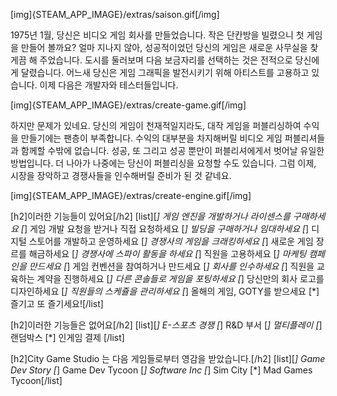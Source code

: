 [img]{STEAM_APP_IMAGE}/extras/saison.gif[/img]

1975년 1월, 당신은 비디오 게임 회사를 만들었습니다. 작은 단칸방을 빌렸으니 첫 게임을 만들어 볼까요? 얼마 지나지 않아, 성공적이었던 당신의 게임은 새로운 사무실을 찾게끔 해 주었습니다. 도시를 둘러보며 다음 보금자리를 선택하는 것은 전적으로 당신에게 달렸습니다. 어느새 당신은 게임 그래픽을 발전시키기 위해 아티스트를 고용하고 있습니다. 이제 다음은 개발자와 테스터들입니다.

[img]{STEAM_APP_IMAGE}/extras/create-game.gif[/img]

하지만 문제가 있네요. 당신의 게임이 천재적일지라도, 대작 게임을 퍼블리싱하여 수익을 만들기에는 팬층이 부족합니다. 수익의 대부분을 차지해버릴 비디오 게임 퍼블리셔들과 함께할 수밖에 없습니다. 성공, 또 그리고 성공 뿐만이 퍼블리셔에게서 벗어날 유일한 방법입니다. 더 나아가 나중에는 당신이 퍼블리싱을 요청할 수도 있습니다. 그럼 이제, 시장을 장악하고 경쟁사들을 인수해버릴 준비가 된 것 같네요.

[img]{STEAM_APP_IMAGE}/extras/create-engine.gif[/img]

[h2]이러한 기능들이 있어요[/h2]
[list][*] 게임 엔진을 개발하거나 라이센스를 구매하세요
[*] 게임 개발 요청을 받거나 직접 요청하세요
[*] 빌딩을 구매하거나 임대하세요
[*] 디지털 스토어를 개발하고 운영하세요
[*] 경쟁사의 게임을 크래킹하세요
[*] 새로운 게임 장르를 해금하세요
[*] 경쟁사에 스파이 활동을 하세요
[*] 직원을 고용하세요
[*] 마케팅 캠페인을 만드세요
[*] 게임 컨벤션을 참여하거나 만드세요
[*] 회사를 인수하세요
[*] 직원을 교육하는 계약을 진행하세요
[*] 다른 콘솔들로 게임을 포팅하세요
[*] 당신만의 회사 로고를 디자인하세요
[*] 직원들의 스케쥴을 관리하세요
[*] 올해의 게임, GOTY를 받으세요
[*] 즐기고 또 즐기세요![/list]

[h2]이러한 기능들은 없어요[/h2]
[list][*] E-스포츠 경쟁
[*] R&D 부서
[*] 멀티플레이
[*] 랜덤박스
[*] 인게임 결제
[/list]

[h2]City Game Studio 는 다음 게임들로부터 영감을 받았습니다.[/h2]
[list][*] Game Dev Story
[*] Game Dev Tycoon
[*] Software Inc
[*] Sim City
[*] Mad Games Tycoon[/list]
